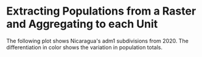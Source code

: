 # Extracting Populations from a Raster and Aggregating to each Unit

The following plot shows Nicaragua's adm1 subdivisions from 2020. The differentiation in color shows the variation in population totals. 

